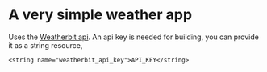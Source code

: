 # A very simple weather app

Uses the [Weatherbit api](https://www.weatherbit.io/). An api key is needed for building, you can provide it as a string resource,
```
<string name="weatherbit_api_key">API_KEY</string>
```
